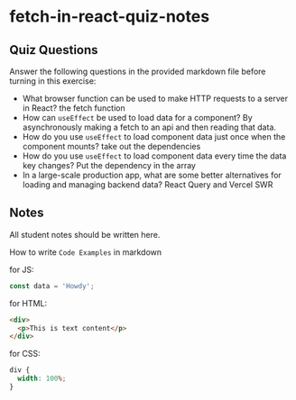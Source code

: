 # fetch-in-react-quiz-notes

## Quiz Questions

Answer the following questions in the provided markdown file before turning in this exercise:

- What browser function can be used to make HTTP requests to a server in React?
  the fetch function
- How can `useEffect` be used to load data for a component?
  By asynchronously making a fetch to an api and then reading that data.
- How do you use `useEffect` to load component data just once when the component mounts?
  take out the dependencies
- How do you use `useEffect` to load component data every time the data key changes?
  Put the dependency in the array
- In a large-scale production app, what are some better alternatives for loading and managing backend data?
  React Query and Vercel SWR

## Notes

All student notes should be written here.

How to write `Code Examples` in markdown

for JS:

```javascript
const data = 'Howdy';
```

for HTML:

```html
<div>
  <p>This is text content</p>
</div>
```

for CSS:

```css
div {
  width: 100%;
}
```
